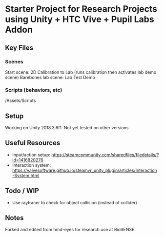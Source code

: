 # Starter Project for Research Projects using Unity + HTC Vive + Pupil Labs Addon

## Key Files

### Scenes

Start scene: 2D Calibration to Lab (runs calibration then activates lab demo scene)
Barebones lab scene: Lab Test Demo

### Scripts (behaviors, etc)

/Assets/Scripts

## Setup

Working on Unity 2018.3.6f1. Not yet tested on other versions.

## Useful Resources

* Input/action setup: https://steamcommunity.com/sharedfiles/filedetails/?id=1416820276
* Interaction system: https://valvesoftware.github.io/steamvr_unity_plugin/articles/Interaction-System.html

## Todo / WIP

* Use raytracer to check for object collision (instead of collider)

## Notes

Forked and edited from hmd-eyes for research use at BioSENSE.